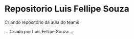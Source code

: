 # Repositorio Luis Fellipe Souza
Criando repositório da aula do teams

...
Criado por Luis Fellipe Souza 
...
